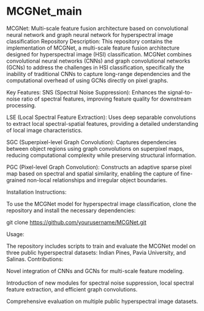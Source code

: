 # MCGNet_main
MCGNet: Multi-scale feature fusion architecture based on convolutional neural network and graph neural network for hyperspectral image classification
Repository Description:
This repository contains the implementation of MCGNet, a multi-scale feature fusion architecture designed for hyperspectral image (HSI) classification. MCGNet combines convolutional neural networks (CNNs) and graph convolutional networks (GCNs) to address the challenges in HSI classification, specifically the inability of traditional CNNs to capture long-range dependencies and the computational overhead of using GCNs directly on pixel graphs.

Key Features:
SNS (Spectral Noise Suppression): Enhances the signal-to-noise ratio of spectral features, improving feature quality for downstream processing.

LSE (Local Spectral Feature Extraction): Uses deep separable convolutions to extract local spectral-spatial features, providing a detailed understanding of local image characteristics.

SGC (Superpixel-level Graph Convolution): Captures dependencies between object regions using graph convolutions on superpixel maps, reducing computational complexity while preserving structural information.

PGC (Pixel-level Graph Convolution): Constructs an adaptive sparse pixel map based on spectral and spatial similarity, enabling the capture of fine-grained non-local relationships and irregular object boundaries.

Installation Instructions:

To use the MCGNet model for hyperspectral image classification, clone the repository and install the necessary dependencies:

git clone https://github.com/yourusername/MCGNet.git

Usage:

The repository includes scripts to train and evaluate the MCGNet model on three public hyperspectral datasets: Indian Pines, Pavia University, and Salinas. 
Contributions:

Novel integration of CNNs and GCNs for multi-scale feature modeling.

Introduction of new modules for spectral noise suppression, local spectral feature extraction, and efficient graph convolutions.

Comprehensive evaluation on multiple public hyperspectral image datasets.

